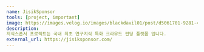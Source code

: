 ```yaml
---
name: JisikSponsor
tools: [project, important]
image: https://images.velog.io/images/blackdavil01/post/d5061701-9281-4267-bdb7-c07a1d80b736/%EC%8A%A4%ED%81%AC%EB%A6%B0%EC%83%B7,%202022-01-19%2011-09-01.png
description: 
지식스폰서 프로젝트는 국내 최초 연구지식 특화 크라우드 펀딩 플랫폼 입니다.
external_url: https://jisiksponsor.com/
---
```

